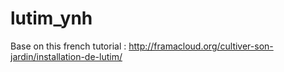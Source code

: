 # lutim_ynh
Base on this french tutorial : http://framacloud.org/cultiver-son-jardin/installation-de-lutim/
